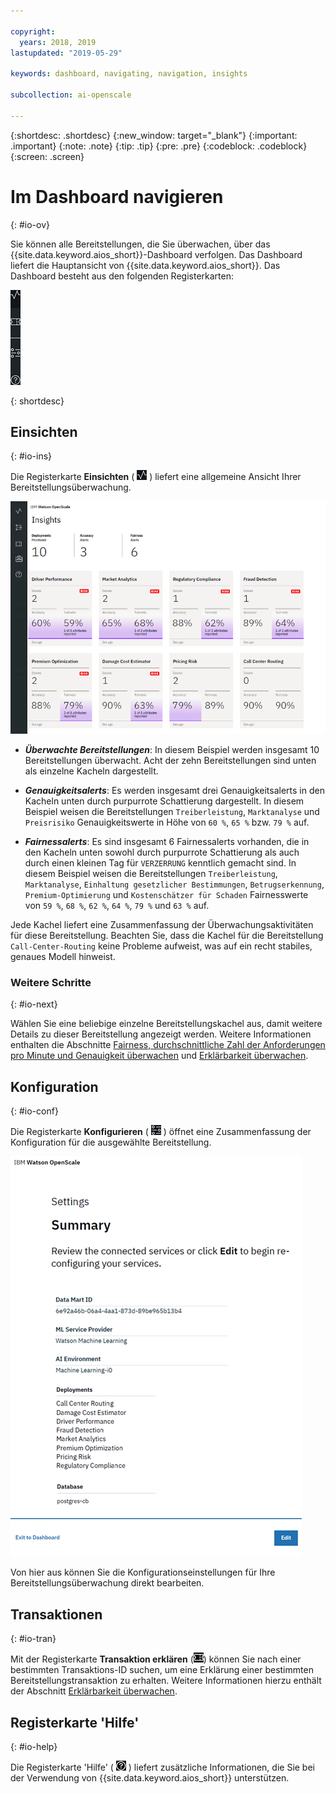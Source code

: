 ```yaml
---

copyright:
  years: 2018, 2019
lastupdated: "2019-05-29"

keywords: dashboard, navigating, navigation, insights

subcollection: ai-openscale

---
```


{:shortdesc: .shortdesc}
{:new_window: target="_blank"}
{:important: .important}
{:note: .note}
{:tip: .tip}
{:pre: .pre}
{:codeblock: .codeblock}
{:screen: .screen}

# Im Dashboard navigieren
{: #io-ov}

Sie können alle Bereitstellungen, die Sie überwachen, über das {{site.data.keyword.aios_short}}-Dashboard verfolgen. Das Dashboard liefert die Hauptansicht von {{site.data.keyword.aios_short}}. Das Dashboard besteht aus den folgenden Registerkarten:

  ![Registerkarte 'Einsichten'](images/insight-tabs.png)

{: shortdesc}

## Einsichten
{: #io-ins}

Die Registerkarte **Einsichten** ( ![Dashboard für Einsichten](images/insight-dash-tab.png) ) liefert eine allgemeine Ansicht Ihrer Bereitstellungsüberwachung.

  ![Dashboard für Einsichten](images/insight-dashboard.png)

- ***Überwachte Bereitstellungen***: In diesem Beispiel werden insgesamt 10 Bereitstellungen überwacht. Acht der zehn Bereitstellungen sind unten als einzelne Kacheln dargestellt.

- ***Genauigkeitsalerts***: Es werden insgesamt drei Genauigkeitsalerts in den Kacheln unten durch purpurrote Schattierung dargestellt. In diesem Beispiel weisen die Bereitstellungen `Treiberleistung`, `Marktanalyse` und `Preisrisiko` Genauigkeitswerte in Höhe von `60 %`, `65 %` bzw. `79 %` auf.

- ***Fairnessalerts***: Es sind insgesamt 6 Fairnessalerts vorhanden, die in den Kacheln unten sowohl durch purpurrote Schattierung als auch durch einen kleinen Tag für `VERZERRUNG` kenntlich gemacht sind. In diesem Beispiel weisen die Bereitstellungen `Treiberleistung`, `Marktanalyse`, `Einhaltung gesetzlicher Bestimmungen`, `Betrugserkennung`, `Premium-Optimierung` und `Kostenschätzer für Schaden` Fairnesswerte von `59 %`, `68 %`, `62 %`, `64 %`, `79 %` und `63 %` auf.

Jede Kachel liefert eine Zusammenfassung der Überwachungsaktivitäten für diese Bereitstellung. Beachten Sie, dass die Kachel für die Bereitstellung `Call-Center-Routing` keine Probleme aufweist, was auf ein recht stabiles, genaues Modell hinweist.

### Weitere Schritte
{: #io-next}

Wählen Sie eine beliebige einzelne Bereitstellungskachel aus, damit weitere Details zu dieser Bereitstellung angezeigt werden. Weitere Informationen enthalten die Abschnitte [Fairness, durchschnittliche Zahl der Anforderungen pro Minute und Genauigkeit überwachen](/docs/services/ai-openscale?topic=ai-openscale-it-ov) und [Erklärbarkeit überwachen](/docs/services/ai-openscale?topic=ai-openscale-ie-ov).

## Konfiguration
{: #io-conf}

Die Registerkarte **Konfigurieren** ( ![Registerkarte 'Konfigurieren'](images/insight-config-tab.png) ) öffnet eine Zusammenfassung der Konfiguration für die ausgewählte Bereitstellung.

  ![Konfigurationszusammenfassung](images/insight-config-summary.png)

Von hier aus können Sie die Konfigurationseinstellungen für Ihre Bereitstellungsüberwachung direkt bearbeiten.

## Transaktionen
{: #io-tran}

Mit der Registerkarte **Transaktion erklären** (![Registerkarte 'Transaktion erklären'](images/insight-transact-tab.png)) können Sie nach einer bestimmten Transaktions-ID suchen, um eine Erklärung einer bestimmten Bereitstellungstransaktion zu erhalten. Weitere Informationen hierzu enthält der Abschnitt [Erklärbarkeit überwachen](/docs/services/ai-openscale?topic=ai-openscale-ie-ov).

## Registerkarte 'Hilfe'
{: #io-help}

Die Registerkarte 'Hilfe' ( ![Registerkarte 'Hilfe'](images/insight-help-tab.png) ) liefert zusätzliche Informationen, die Sie bei der Verwendung von {{site.data.keyword.aios_short}} unterstützen.
